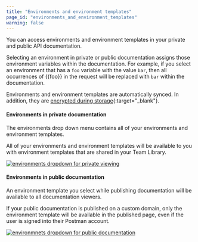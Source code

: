 ```yaml
---
title: "Environments and environment templates"
page_id: "environments_and_environment_templates"
warning: false
---
```


You can access environments and environment templates in your private and public API documentation. 

Selecting an environment in private or public documentation assigns those environment variables within the documentation. For example, if you select an environment that has a `foo` variable with the value `bar`, then all occurrences of {{foo}} in the request will be replaced with `bar` within the documentation.

Environments and environment templates are automatically synced. In addition, they are [encrypted during storage](https://www.getpostman.com/security){:target="_blank"}.

#### Environments in private documentation

The environments drop down menu contains all of your environments and environment templates. 

All of your environments and environment templates will be available to you with environment templates that are shared in your Team Library.

[![environments dropdown for private viewing](https://s3.amazonaws.com/postman-static-getpostman-com/postman-docs/WS-docs-private-environment2.png)](https://s3.amazonaws.com/postman-static-getpostman-com/postman-docs/WS-docs-private-environment2.png)

#### Environments in public documentation

An environment template you select while publishing documentation will be available to all documentation viewers.

If your public documentation is published on a custom domain, only the environment template will be available in the published page, even if the user is signed into their Postman account.

[![environmnets dropdown for public documentation](https://s3.amazonaws.com/postman-static-getpostman-com/postman-docs/WS-docs-public-environMenu010718.png)](https://s3.amazonaws.com/postman-static-getpostman-com/postman-docs/WS-docs-public-environMenu010718.png)

